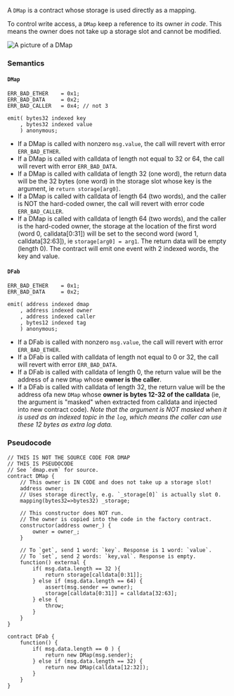 A `DMap` is a contract whose storage is used directly as a mapping.

To control write access, a `DMap` keep a reference to its owner *in code*. This means the owner does not take up a storage slot and cannot be modified.

![A picture of a DMap](https://dapphub.github.io/dmap/dmap.png)



### Semantics

#### `DMap`
```
ERR_BAD_ETHER    = 0x1;
ERR_BAD_DATA     = 0x2;
ERR_BAD_CALLER   = 0x4; // not 3

emit( bytes32 indexed key
    , bytes32 indexed value
    ) anonymous;
```

* If a DMap is called with nonzero `msg.value`, the call will revert with error `ERR_BAD_ETHER`.
* If a DMap is called with calldata of length not equal to 32 or 64, the call will revert with error `ERR_BAD_DATA`.
* If a DMap is called with calldata of length 32 (one word), the return data will be the 32 bytes (one word) in the storage slot whose key is the argument, ie `return storage[arg0]`.
* If a DMap is called with calldata of length 64 (two words), and the caller is NOT the hard-coded owner, the call will revert with error code `ERR_BAD_CALLER`.
* If a DMap is called with calldata of length 64 (two words), and the caller is the hard-coded owner, the storage at the location of the first word (word 0, calldata[0:31]) will be set to the second word (word 1, calldata[32:63]), ie `storage[arg0] = arg1`. The return data will be empty (length 0). The contract will emit one event with 2 indexed words, the key and value.

#### `DFab`
```
ERR_BAD_ETHER    = 0x1;
ERR_BAD_DATA     = 0x2;

emit( address indexed dmap
    , address indexed owner
    , address indexed caller
    , bytes12 indexed tag
    ) anonymous;
```

* If a DFab is called with nonzero `msg.value`, the call will revert with error `ERR_BAD_ETHER`.
* If a DFab is called with calldata of length not equal to 0 or 32, the call will revert with error `ERR_BAD_DATA`.
* If a DFab is called with calldata of length 0, the return value will be the address of a new `DMap` whose **owner is the caller**.
* If a DFab is called with calldata of length 32, the return value will be the address ofa new `DMap` whose **owner is bytes 12-32 of the calldata** (ie, the argument is "masked" when extracted from calldata and injected into new contract code). *Note that the argument is NOT masked when it is used as an indexed topic in the `log`, which means the caller can use these 12 bytes as extra log data.*

### Pseudocode

```
// THIS IS NOT THE SOURCE CODE FOR DMAP
// THIS IS PSEUDOCODE
// See `dmap.evm` for source.
contract DMap {
    // This owner is IN CODE and does not take up a storage slot! 
    address owner;
    // Uses storage directly, e.g. `_storage[0]` is actually slot 0.
    mapping(bytes32=>bytes32) _storage;

    // This constructor does NOT run.
    // The owner is copied into the code in the factory contract.
    constructor(address owner_) {
        owner = owner_;
    }
  
    // To `get`, send 1 word: `key`. Response is 1 word: `value`.
    // To `set`, send 2 words: `key,val`. Response is empty.
    function() external {
        if( msg.data.length == 32 ){
            return storage[calldata[0:31]];
        } else if (msg.data.length == 64) {
            assert(msg.sender == owner);
            storage[calldata[0:31]] = calldata[32:63];
        } else {
            throw;
        }
    }
}

contract DFab {
    function() {
        if( msg.data.length == 0 ) {
            return new DMap(msg.sender);
        } else if (msg.data.length == 32) {
            return new DMap(calldata[12:32]);
        }
    }
}
```
